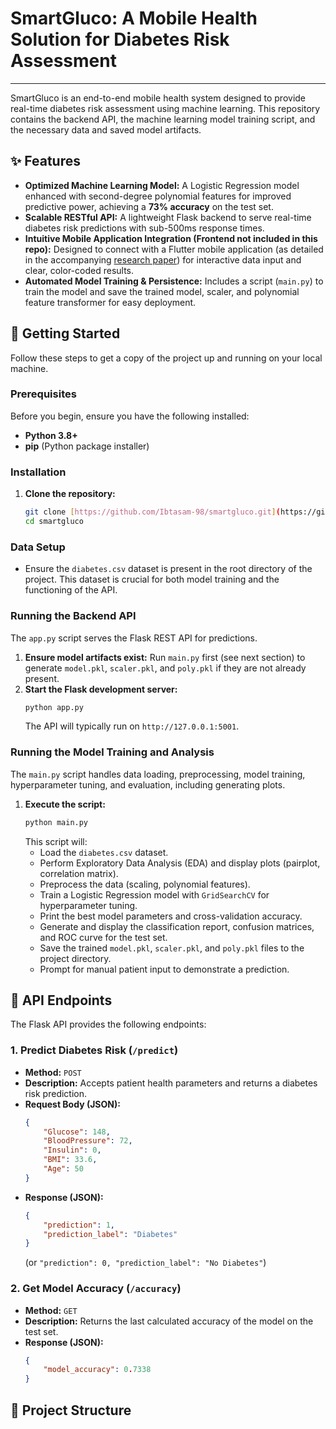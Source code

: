 # SmartGluco: A Mobile Health Solution for Diabetes Risk Assessment

---

SmartGluco is an end-to-end mobile health system designed to provide real-time diabetes risk assessment using machine learning. This repository contains the backend API, the machine learning model training script, and the necessary data and saved model artifacts.

## ✨ Features

* **Optimized Machine Learning Model:** A Logistic Regression model enhanced with second-degree polynomial features for improved predictive power, achieving a **73% accuracy** on the test set.
* **Scalable RESTful API:** A lightweight Flask backend to serve real-time diabetes risk predictions with sub-500ms response times.
* **Intuitive Mobile Application Integration (Frontend not included in this repo):** Designed to connect with a Flutter mobile application (as detailed in the accompanying [research paper](SmartGluco_Conferece_IEEE.pdf)) for interactive data input and clear, color-coded results.
* **Automated Model Training & Persistence:** Includes a script (`main.py`) to train the model and save the trained model, scaler, and polynomial feature transformer for easy deployment.

## 🚀 Getting Started

Follow these steps to get a copy of the project up and running on your local machine.

### Prerequisites

Before you begin, ensure you have the following installed:

* **Python 3.8+**
* **pip** (Python package installer)

### Installation

1.  **Clone the repository:**
    ```bash
    git clone [https://github.com/Ibtasam-98/smartgluco.git](https://github.com/Ibtasam-98/smartgluco.git)
    cd smartgluco
    ```

### Data Setup

* Ensure the `diabetes.csv` dataset is present in the root directory of the project. This dataset is crucial for both model training and the functioning of the API.

### Running the Backend API

The `app.py` script serves the Flask REST API for predictions.

1.  **Ensure model artifacts exist:** Run `main.py` first (see next section) to generate `model.pkl`, `scaler.pkl`, and `poly.pkl` if they are not already present.
2.  **Start the Flask development server:**
    ```bash
    python app.py
    ```
    The API will typically run on `http://127.0.0.1:5001`.

### Running the Model Training and Analysis

The `main.py` script handles data loading, preprocessing, model training, hyperparameter tuning, and evaluation, including generating plots.

1.  **Execute the script:**
    ```bash
    python main.py
    ```
    This script will:
    * Load the `diabetes.csv` dataset.
    * Perform Exploratory Data Analysis (EDA) and display plots (pairplot, correlation matrix).
    * Preprocess the data (scaling, polynomial features).
    * Train a Logistic Regression model with `GridSearchCV` for hyperparameter tuning.
    * Print the best model parameters and cross-validation accuracy.
    * Generate and display the classification report, confusion matrices, and ROC curve for the test set.
    * Save the trained `model.pkl`, `scaler.pkl`, and `poly.pkl` files to the project directory.
    * Prompt for manual patient input to demonstrate a prediction.

## 🤖 API Endpoints

The Flask API provides the following endpoints:

### 1. Predict Diabetes Risk (`/predict`)

* **Method:** `POST`
* **Description:** Accepts patient health parameters and returns a diabetes risk prediction.
* **Request Body (JSON):**
    ```json
    {
        "Glucose": 148,
        "BloodPressure": 72,
        "Insulin": 0,
        "BMI": 33.6,
        "Age": 50
    }
    ```
* **Response (JSON):**
    ```json
    {
        "prediction": 1,
        "prediction_label": "Diabetes"
    }
    ```
    (or `"prediction": 0, "prediction_label": "No Diabetes"`)

### 2. Get Model Accuracy (`/accuracy`)

* **Method:** `GET`
* **Description:** Returns the last calculated accuracy of the model on the test set.
* **Response (JSON):**
    ```json
    {
        "model_accuracy": 0.7338
    }
    ```

## 📂 Project Structure
